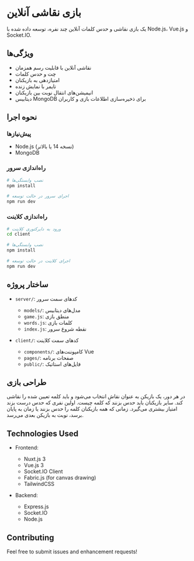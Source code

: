# بازی نقاشی آنلاین

یک بازی نقاشی و حدس کلمات آنلاین چند نفره، توسعه داده شده با Node.js، Vue.js و Socket.IO.

## ویژگی‌ها

- نقاشی آنلاین با قابلیت رسم همزمان
- چت و حدس کلمات
- امتیازدهی به بازیکنان
- تایمر با نمایش زنده
- انیمیشن‌های انتقال نوبت بین بازیکنان
- دیتابیس MongoDB برای ذخیره‌سازی اطلاعات بازی و کاربران

## نحوه اجرا

### پیش‌نیازها

- Node.js (نسخه 14 یا بالاتر)
- MongoDB

### راه‌اندازی سرور

```bash
# نصب وابستگی‌ها
npm install

# اجرای سرور در حالت توسعه
npm run dev
```

### راه‌اندازی کلاینت

```bash
# ورود به دایرکتوری کلاینت
cd client

# نصب وابستگی‌ها
npm install

# اجرای کلاینت در حالت توسعه
npm run dev
```

## ساختار پروژه

- `server/`: کدهای سمت سرور
  - `models/`: مدل‌های دیتابیس
  - `game.js`: منطق بازی
  - `words.js`: کلمات بازی
  - `index.js`: نقطه شروع سرور

- `client/`: کدهای سمت کلاینت
  - `components/`: کامپوننت‌های Vue
  - `pages/`: صفحات برنامه
  - `public/`: فایل‌های استاتیک

## طراحی بازی

در هر دور، یک بازیکن به عنوان نقاش انتخاب می‌شود و باید کلمه تعیین شده را نقاشی کند. سایر بازیکنان باید حدس بزنند که کلمه چیست. اولین نفری که حدس درست بزند امتیاز بیشتری می‌گیرد. زمانی که همه بازیکنان کلمه را حدس بزنند یا زمان به پایان برسد، نوبت به بازیکن بعدی می‌رسد.

## Technologies Used

- Frontend:
  - Nuxt.js 3
  - Vue.js 3
  - Socket.IO Client
  - Fabric.js (for canvas drawing)
  - TailwindCSS

- Backend:
  - Express.js
  - Socket.IO
  - Node.js

## Contributing

Feel free to submit issues and enhancement requests! 